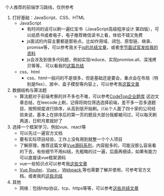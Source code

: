 个人推荐的前端学习路线，仅供参考

1. 打好基础：JavaScript、CSS、HTML
   - JavaScript	
     - 有时间的话可以刷一遍红宝书（JavaScript高级程序设计 第四版），可以纸质书或者电子，电子推荐微信读书上看，体验不错又免费
     - js面试的内容主要都是那些点，比如作用域、闭包、原型链、继承、promise等，可以参考我关于[js的总结文章](https://github.com/trastorGuo/study/blob/master/Javascript.md)，或者[字节面试官发给我的资料](https://bitable.feishu.cn/appcnyvNaWKmawodmwQIlNWJuab?from=logout&table=tbluzRS9nbnoaL4U&view=vewJHSwJVd)
     - js会涉及到很多代码题，例如实现reduce、实现promise.all、深浅拷贝等等， 可以看我的[这篇总结](https://github.com/trastorGuo/study/blob/master/编程题.md)
   - css、html
     - css、html一般问的不是很多，但是基础还是要会，重点会在布局（特别是flex）、居中、盒子模型等内容上，可以参考我[这篇文章](https://github.com/trastorGuo/study/blob/master/CSS.md)
2. 数据结构与算法题
   - 算法题对于前端考察的并不多也不难，可以参考[CodeTop企业题库](https://codetop.cc/#/home) 这边文章总结，在leecode上刷，记得将岗位筛选选择前端，差不多一百多道题目，按照频度进行排序，从高到低开始刷。//从个人面了四十家的公司经验来说，基本上在排序后的第一页的题目大部分我都被问过，可以每天刷两道，日积月累就好了
3. 选择一个框架学习，例如vue、react等
   - 可以先过一遍官方文档
   - 要有实际项目经验，工作上没有用到就整一个个人项目
   - 了解原理，推荐这篇文章[Vue源码系列](https://vue-js.com/learn-vue/start/#_1-前言)，内容挺多的，可能没那么容易看的下去，有些细节不用纠结，先粗略的过一遍，后面再细读，如果有能力可以直接读vue框架源码
   - vue一些知识点可以参考我[这些文章](https://github.com/trastorGuo/study/tree/master/vue)
   - [Vue Router](https://router.vuejs.org/zh/guide/)、[Vuex ](https://vuex.vuejs.org/zh/)、[Webpack ](https://webpack.docschina.org/guides/)等也需要了解并使用，可参考官方文档，或者我的[这些总结](https://github.com/trastorGuo/study/tree/master/框架介绍及使用)
4. 其他
   - 网络：包括http协议、tcp、https等等，可以参考[这些总结文章](https://github.com/trastorGuo/study/tree/master/杂谈)

